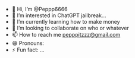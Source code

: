 - 👋 Hi, I’m @Peppp6666
- 👀 I’m interested in ChatGPT jailbreak...
- 🌱 I’m currently learning how to make money
- 💞️ I’m looking to collaborate on who or whatever 
- 📫 How to reach me pepppitzzz@gmail.com 
- 😄 Pronouns: 
- ⚡ Fun fact: ...

<!---
Peppp6666/Peppp6666 is a ✨ special ✨ repository because its `README.md` (this file) appears on your GitHub profile.
You can click the Preview link to take a look at your changes.
--->
